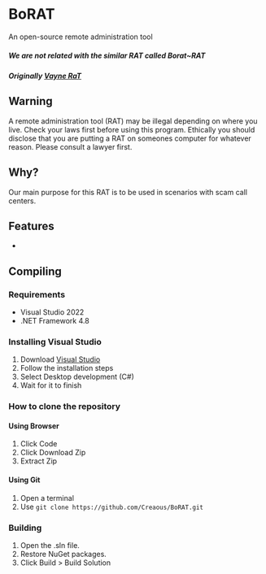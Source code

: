# BoRAT
An open-source remote administration tool
##### We are not related with the similar RAT called Borat~RAT
##### Originally [Vayne RaT](https://github.com/TheM4hd1/Vayne-RaT)

## Warning
A remote administration tool (RAT) may be illegal depending on where you live. Check your laws first before using this program. Ethically you should disclose that you are putting a RAT on someones computer for whatever reason. Please consult a lawyer first.

## Why?
Our main purpose for this RAT is to be used in scenarios with scam call centers.

## Features
- 

## Compiling
### Requirements
- Visual Studio 2022
- .NET Framework 4.8

### Installing Visual Studio
1. Download [Visual Studio](https://visualstudio.microsoft.com/vs/community)
2. Follow the installation steps
3. Select Desktop development (C#)
4. Wait for it to finish

### How to clone the repository
#### Using Browser
1. Click Code
2. Click Download Zip
3. Extract Zip

#### Using Git
1. Open a terminal
2. Use `git clone https://github.com/Creaous/BoRAT.git`

### Building
1. Open the .sln file.
2. Restore NuGet packages.
3. Click Build > Build Solution